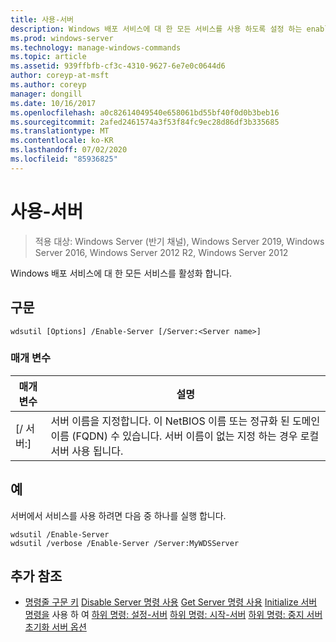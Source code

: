 ```yaml
---
title: 사용-서버
description: Windows 배포 서비스에 대 한 모든 서비스를 사용 하도록 설정 하는 enable Server에 대 한 참조 문서입니다.
ms.prod: windows-server
ms.technology: manage-windows-commands
ms.topic: article
ms.assetid: 939ffbfb-cf3c-4310-9627-6e7e0c0644d6
author: coreyp-at-msft
ms.author: coreyp
manager: dongill
ms.date: 10/16/2017
ms.openlocfilehash: a0c82614049540e658061bd55bf40f0d0b3beb16
ms.sourcegitcommit: 2afed2461574a3f53f84fc9ec28d86df3b335685
ms.translationtype: MT
ms.contentlocale: ko-KR
ms.lasthandoff: 07/02/2020
ms.locfileid: "85936825"
---
```

# <a name="enable-server"></a>사용-서버

> 적용 대상: Windows Server (반기 채널), Windows Server 2019, Windows Server 2016, Windows Server 2012 R2, Windows Server 2012

Windows 배포 서비스에 대 한 모든 서비스를 활성화 합니다.

## <a name="syntax"></a>구문
```
wdsutil [Options] /Enable-Server [/Server:<Server name>]
```
### <a name="parameters"></a>매개 변수
|매개 변수|설명|
|-------|--------|
|[/ 서버:<Server name>]|서버 이름을 지정합니다. 이 NetBIOS 이름 또는 정규화 된 도메인 이름 (FQDN) 수 있습니다. 서버 이름이 없는 지정 하는 경우 로컬 서버 사용 됩니다.|
## <a name="examples"></a>예
서버에서 서비스를 사용 하려면 다음 중 하나를 실행 합니다.
```
wdsutil /Enable-Server
wdsutil /verbose /Enable-Server /Server:MyWDSServer
```
## <a name="additional-references"></a>추가 참조
- [명령줄 구문 키](command-line-syntax-key.md) 
 [Disable Server 명령 사용](using-the-disable-server-command.md) 
 [Get Server 명령 사용](using-the-get-server-command.md) 
 [Initialize 서버 명령을](using-the-initialize-server-command.md) 
 사용 하 여 [하위 명령: 설정-서버](subcommand-set-server.md) 
 [하위 명령: 시작-서버](subcommand-start-server.md) 
 [하위 명령: 중지 서버](subcommand-stop-server.md) 
 [초기화 서버 옵션](the-uninitialize-server-option.md)
